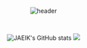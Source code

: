 <div align=center>
<br>
  
![header](https://capsule-render.vercel.app/api?type=rect&text=JAEIK%20JEONG&fontAlign=50&fontAlignY=35&fontSize=40&desc=안녕하세요.%20웹%20백엔드%20개발자%20정재익%20입니다!&descAlignY=70&descAlign=50&theme=radical)

<br>

![JAEIK's GitHub stats](https://github-readme-stats.vercel.app/api?username=JEONGJAEIK&show_icons=true&theme=radical)
<img src="https://github-readme-stats.vercel.app/api/top-langs/?username=JEONGJAEIK&layout=normal&theme=apprentice"/>

<br>
